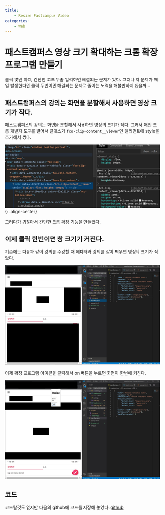 ```yaml
---
title:
	- Resize Fastcampus Video 
categories:
	- Web
---
```

# 패스트캠퍼스 영상 크기 확대하는 크롬 확장 프로그램 만들기

클릭 몇번 하고, 간단한 코드 두줄 입력하면 해결되는 문제가 있다. 그러나 이 문제가 매일 발생한다면 클릭 두번이면 해결되는 문제로 줄이는 노력을 해볼만하지 않을까...

## 패스트캠퍼스의 강의는 화면을 분할해서 사용하면 영상 크기가 작다.
패스트캠퍼스의 강의는 화면을 분할해서 사용하면 영상의 크기가 작다. 그래서 매번 크롬 개발자 도구를 열어서 클래스가 `fco-clip-content__viewer`인 엘리먼트에 style을 추가해서 썼다.


![tagAdded](/images/2020-01-25-Resize-Fastcampus-Video/tag_added.jpg){: .align-center}


그러다가 귀찮아서 간단한 크롬 확장 기능을 만들었다.


## 이제 클릭 한번이면 창 크기가 커진다.
기존에는 다음과 같이 강의를 수강할 때 에디터와 강의를 같이 띄우면 영상의 크기가 작았다.


![original](/images/2020-01-25-Resize-Fastcampus-Video/original.jpg)


이제 확장 프로그램 아이콘을 클릭해서 on 버튼을 누르면 화면이 한번에 커진다.


![changed](/images/2020-01-25-Resize-Fastcampus-Video/changed.jpg)


## 코드
코드랄것도 없지만 다음의 github에 코드를 저장해 놓았다.
[github](https://github.com/ultprot/ResizeFastcampusVideo)